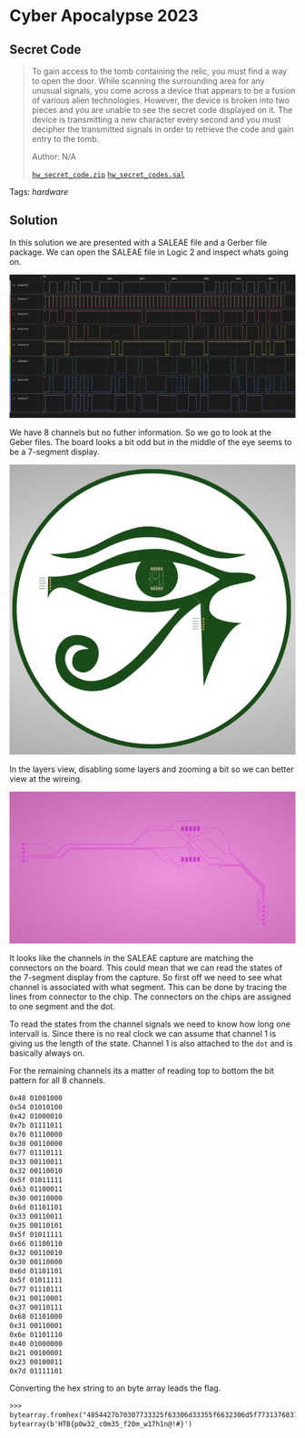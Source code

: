 # Cyber Apocalypse 2023

## Secret Code

> To gain access to the tomb containing the relic, you must find a way to open the door. While scanning the surrounding area for any unusual signals, you come across a device that appears to be a fusion of various alien technologies. However, the device is broken into two pieces and you are unable to see the secret code displayed on it. The device is transmitting a new character every second and you must decipher the transmitted signals in order to retrieve the code and gain entry to the tomb.
>
>  Author: N/A
>
> [`hw_secret_code.zip`](hw_secret_code.zip)
> [`hw_secret_codes.sal`](hw_secret_codes.sal)

Tags: _hardware_

## Solution
In this solution we are presented with a SALEAE file and a Gerber file package. We can open the SALEAE file in Logic 2 and inspect whats going on.

![signals](image001.png)

We have 8 channels but no futher information. So we go to look at the Geber files. The board looks a bit odd but in the middle of the eye seems to be a 7-segment display.

![board](image002.png)

In the layers view, disabling some layers and zooming a bit so we can better view at the wireing.

![wires](image003.png)

It looks like the channels in the SALEAE capture are matching the connectors on the board. This could mean that we can read the states of the 7-segment display from the capture. So first off we need to see what channel is associated with what segment. This can be done by tracing the lines from connector to the chip. The connectors on the chips are assigned to one segment and the dot.

To read the states from the channel signals we need to know how long one intervall is. Since there is no real clock we can assume that channel 1 is giving us the length of the state. Channel 1 is also attached to the `dot` and is basically always on.

For the remaining channels its a matter of reading top to bottom the bit pattern for all 8 channels.

```
0x48 01001000
0x54 01010100
0x42 01000010
0x7b 01111011
0x70 01110000
0x30 00110000
0x77 01110111
0x33 00110011
0x32 00110010
0x5f 01011111
0x63 01100011
0x30 00110000
0x6d 01101101
0x33 00110011
0x35 00110101
0x5f 01011111
0x66 01100110
0x32 00110010
0x30 00110000
0x6d 01101101
0x5f 01011111
0x77 01110111
0x31 00110001
0x37 00110111
0x68 01101000
0x31 00110001
0x6e 01101110
0x40 01000000
0x21 00100001
0x23 00100011
0x7d 01111101
```

Converting the hex string to an byte array leads the flag.
```
>>> bytearray.fromhex("4854427b70307733325f63306d33355f6632306d5f77313768316e4021237d")
bytearray(b'HTB{p0w32_c0m35_f20m_w17h1n@!#}')
```